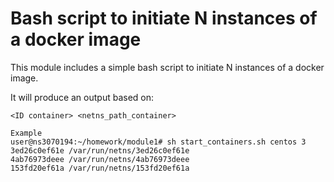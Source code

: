 # Bash script to initiate N instances of a docker image

This module includes a simple bash script to initiate N instances of a docker image.

It will produce an output based on:

```
<ID container> <netns_path_container>
```

```
Example 
user@ns3070194:~/homework/module1# sh start_containers.sh centos 3
3ed26c0ef61e /var/run/netns/3ed26c0ef61e
4ab76973deee /var/run/netns/4ab76973deee
153fd20ef61a /var/run/netns/153fd20ef61a
```


